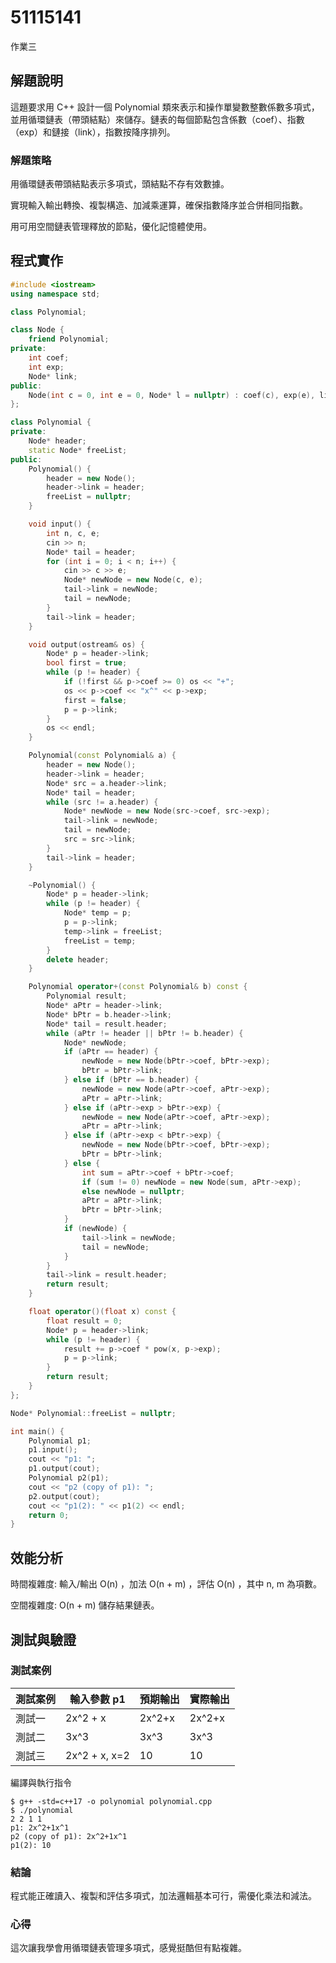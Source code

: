 # 51115141

作業三

## 解題說明

這題要求用 C++ 設計一個 Polynomial 類來表示和操作單變數整數係數多項式，並用循環鏈表（帶頭結點）來儲存。鏈表的每個節點包含係數（coef）、指數（exp）和鏈接（link），指數按降序排列。

### 解題策略

用循環鏈表帶頭結點表示多項式，頭結點不存有效數據。

實現輸入輸出轉換、複製構造、加減乘運算，確保指數降序並合併相同指數。

用可用空間鏈表管理釋放的節點，優化記憶體使用。

## 程式實作

```cpp
#include <iostream>
using namespace std;

class Polynomial;

class Node {
    friend Polynomial;
private:
    int coef; 
    int exp;  
    Node* link;
public:
    Node(int c = 0, int e = 0, Node* l = nullptr) : coef(c), exp(e), link(l) {}
};

class Polynomial {
private:
    Node* header;      
    static Node* freeList; 
public:
    Polynomial() { 
        header = new Node();
        header->link = header;
        freeList = nullptr;
    }

    void input() {
        int n, c, e;
        cin >> n;
        Node* tail = header;
        for (int i = 0; i < n; i++) {
            cin >> c >> e;
            Node* newNode = new Node(c, e);
            tail->link = newNode;
            tail = newNode;
        }
        tail->link = header;
    }

    void output(ostream& os) {
        Node* p = header->link;
        bool first = true;
        while (p != header) {
            if (!first && p->coef >= 0) os << "+";
            os << p->coef << "x^" << p->exp;
            first = false;
            p = p->link;
        }
        os << endl;
    }

    Polynomial(const Polynomial& a) {
        header = new Node();
        header->link = header;
        Node* src = a.header->link;
        Node* tail = header;
        while (src != a.header) {
            Node* newNode = new Node(src->coef, src->exp);
            tail->link = newNode;
            tail = newNode;
            src = src->link;
        }
        tail->link = header;
    }

    ~Polynomial() {
        Node* p = header->link;
        while (p != header) {
            Node* temp = p;
            p = p->link;
            temp->link = freeList;
            freeList = temp;
        }
        delete header;
    }

    Polynomial operator+(const Polynomial& b) const {
        Polynomial result;
        Node* aPtr = header->link;
        Node* bPtr = b.header->link;
        Node* tail = result.header;
        while (aPtr != header || bPtr != b.header) {
            Node* newNode;
            if (aPtr == header) {
                newNode = new Node(bPtr->coef, bPtr->exp);
                bPtr = bPtr->link;
            } else if (bPtr == b.header) {
                newNode = new Node(aPtr->coef, aPtr->exp);
                aPtr = aPtr->link;
            } else if (aPtr->exp > bPtr->exp) {
                newNode = new Node(aPtr->coef, aPtr->exp);
                aPtr = aPtr->link;
            } else if (aPtr->exp < bPtr->exp) {
                newNode = new Node(bPtr->coef, bPtr->exp);
                bPtr = bPtr->link;
            } else {
                int sum = aPtr->coef + bPtr->coef;
                if (sum != 0) newNode = new Node(sum, aPtr->exp);
                else newNode = nullptr;
                aPtr = aPtr->link;
                bPtr = bPtr->link;
            }
            if (newNode) {
                tail->link = newNode;
                tail = newNode;
            }
        }
        tail->link = result.header;
        return result;
    }

    float operator()(float x) const {
        float result = 0;
        Node* p = header->link;
        while (p != header) {
            result += p->coef * pow(x, p->exp);
            p = p->link;
        }
        return result;
    }
};

Node* Polynomial::freeList = nullptr;

int main() {
    Polynomial p1;
    p1.input(); 
    cout << "p1: ";
    p1.output(cout);
    Polynomial p2(p1);
    cout << "p2 (copy of p1): ";
    p2.output(cout);
    cout << "p1(2): " << p1(2) << endl;
    return 0;
}
```

## 效能分析

時間複雜度: 輸入/輸出  O(n) ，加法  O(n + m) ，評估  O(n) ，其中  n, m  為項數。

空間複雜度:  O(n + m)  儲存結果鏈表。

## 測試與驗證

### 測試案例

| 測試案例 | 輸入參數  p1  | 預期輸出 | 實際輸出 |
|----------|--------------|----------|----------|
| 測試一| 2x^2 + x | 2x^2+x | 2x^2+x |
| 測試二| 3x^3 | 3x^3 | 3x^3 |
| 測試三| 2x^2 + x, x=2 |10|10|

編譯與執行指令

```shell
$ g++ -std=c++17 -o polynomial polynomial.cpp
$ ./polynomial
2 2 1 1
p1: 2x^2+1x^1
p2 (copy of p1): 2x^2+1x^1
p1(2): 10
```

### 結論

程式能正確讀入、複製和評估多項式，加法邏輯基本可行，需優化乘法和減法。
### 心得

這次讓我學會用循環鏈表管理多項式，感覺挺酷但有點複雜。

